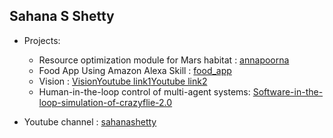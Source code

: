 ## Sahana S Shetty

* Projects:
  * Resource optimization module for Mars habitat : [annapoorna](https://github.com/slabstech/annapoorna)
  * Food App Using Amazon Alexa Skill : [food_app](https://github.com/sahanashetty31/food_app)
  * Vision : [Vision](https://github.com/sahanashetty31/Vision)[Youtube link1](https://youtu.be/IsP7WR2Aw8E)[Youtube link2](https://youtu.be/uEXQ-0ldnEc)
  * Human-in-the-loop control of multi-agent systems: [Software-in-the-loop-simulation-of-crazyflie-2.0](https://github.com/sahanashetty31/Software-in-the-loop-simulation-of-crazyflie-2.0)
   
  
* Youtube channel : [sahanashetty](https://www.youtube.com/@sahanashetty)
